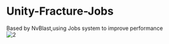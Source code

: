 # Unity-Fracture-Jobs
Based by NvBlast,using Jobs system to improve performance  
![2](https://github.com/OneYoungMean/Unity-Fracture-Jobs/blob/master/manual%20GIF/A1.gif)  

